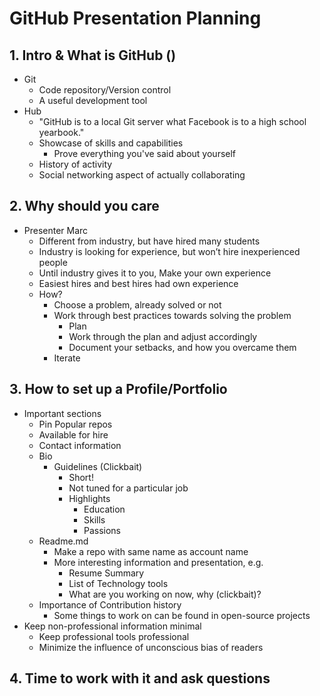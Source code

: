 # GitHub Presentation Planning
<!-- https://github.community/t/optimizing-your-github-profile/10211 -->

## 1. Intro & What is GitHub ()
- Git
  - Code repository/Version control
  - A useful development tool
- Hub
  - "GitHub is to a local Git server what Facebook is to a high school yearbook."
  - Showcase of skills and capabilities
    - Prove everything you've said about yourself
  - History of activity
  - Social networking aspect of actually collaborating
## 2. Why should you care
- Presenter Marc
  - Different from industry, but have hired many students
  - Industry is looking for experience, but won’t hire inexperienced people
  - Until industry gives it to you, Make your own experience
  - Easiest hires and best hires had own experience
  - How?
    - Choose a problem, already solved or not
    - Work through best practices towards solving the problem
      - Plan
      - Work through the plan and adjust accordingly
      - Document your setbacks, and how you overcame them
    - Iterate
## 3. How to set up a Profile/Portfolio
- Important sections
  - Pin Popular repos
  - Available for hire
  - Contact information
  - Bio
    - Guidelines (Clickbait)
      - Short!
      - Not tuned for a particular job
      - Highlights
        - Education
        - Skills
        - Passions
  - Readme.md
    - Make a repo with same name as account name
    - More interesting information and presentation, e.g.
      - Resume Summary
      - List of Technology tools
      - What are you working on now, why (clickbait)?
  - Importance of Contribution history
    - Some things to work on can be found in open-source projects
- Keep non-professional information minimal
  - Keep professional tools professional
  - Minimize the influence of unconscious bias of readers
## 4. Time to work with it and ask questions
